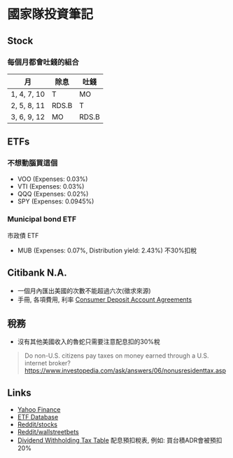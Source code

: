 # 國家隊投資筆記

## Stock

### 每個月都會吐錢的組合

月          |除息    |吐錢  |
------------|-------|------|
1, 4, 7, 10 |T      |MO    |
2, 5, 8, 11 |RDS.B  |T     |
3, 6, 9, 12 |MO     |RDS.B |

## ETFs

### 不想動腦買這個

- VOO (Expenses: 0.03%)
- VTI (Expenses: 0.03%)
- QQQ (Expenses: 0.02%)
- SPY (Expenses: 0.0945%)

### Municipal bond ETF

市政債 ETF

- MUB (Expenses: 0.07%, Distribution yield: 2.43%) 不30%扣稅

## Citibank N.A.

- 一個月內匯出美國的次數不能超過六次(徵求來源)
- 手冊, 各項費用, 利率 [Consumer Deposit Account Agreements](https://online.citi.com/US/JRS/portal/template.do?ID=Consumer-Deposit-Account-Agreements)

## 稅務

- 沒有其他美國收入的魯蛇只需要注意配息扣的30%稅
> Do non-U.S. citizens pay taxes on money earned through a U.S. internet broker? https://www.investopedia.com/ask/answers/06/nonusresidenttax.asp

## Links

- [Yahoo Finance](https://finance.yahoo.com/)
- [ETF Database](https://etfdb.com/)
- [Reddit/stocks](https://www.reddit.com/r/stocks/)
- [Reddit/wallstreetbets](https://www.reddit.com/r/wallstreetbets/)
- [Dividend Withholding Tax Table](https://www.theice.com/publicdocs/data/us_index_group_tax_withholding_table.pdf) 配息預扣稅表, 例如: 買台積ADR會被預扣20%

